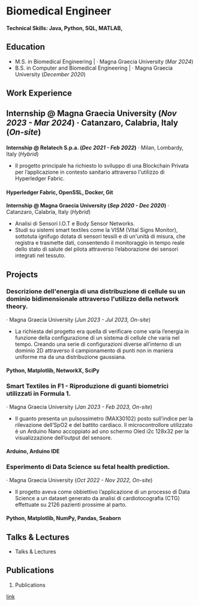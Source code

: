 # Biomedical Engineer

#### Technical Skills: Java, Python, SQL, MATLAB,  

## Education 		
- M.S. in Biomedical Engineering | · Magna Graecia University (_Mar 2024_) 			        		
- B.S. in Computer and Biomedical Engineering | · Magna Graecia University (_December 2020_)

## Work Experience
**Internship @ Magna Graecia University (_Nov 2023 - Mar 2024_)** · Catanzaro, Calabria, Italy (_On-site_)
- 
####

**Internship @ Relatech S.p.a. (_Dec 2021 - Feb 2022_)** · Milan, Lombardy, Italy (_Hybrid_)
- Il progetto principale ha richiesto lo sviluppo di una Blockchain Privata per l’applicazione in contesto sanitario attraverso l'utilizzo di Hyperledger Fabric.
#### Hyperledger Fabric, OpenSSL, Docker, Git

**Internship @ Magna Graecia University (_Sep 2020 - Dec 2020_)** · Catanzaro, Calabria, Italy (_Hybrid_)
- Analisi di Sensori I.O.T e Body Sensor Networks.
- Studi su sistemi smart textiles come la VISM (Vital Signs Monitor), sottotuta ignifugo dotata di sensori tessili e di un'unità di misura, che registra e trasmette dati, consentendo il monitoraggio in tempo reale dello stato di salute del pilota attraverso l’elaborazione dei sensori integrati nel tessuto.

## Projects
### Descrizione dell'energia di una distribuzione di cellule su un dominio bidimensionale attraverso l'utilizzo della network theory. 
· Magna Graecia University (_Jun 2023 - Jul 2023, On-site_)
- La richiesta del progetto era quella di verificare come varia l’energia in funzione della configurazione di un sistema di cellule che varia nel tempo. Creando una serie di configurazioni diverse all’interno di un dominio 2D attraverso il campionamento di punti non in maniera uniforme ma da una distribuzione gaussiana.
#### Python, Matplotlib, NetworkX, SciPy

### Smart Textiles in F1 - Riproduzione di guanti biometrici utilizzati in Formula 1.
· Magna Graecia University (_Jan 2023 - Feb 2023, On-site_)
- Il guanto presenta un pulsossimetro (MAX30102) posto sull’indice per la rilevazione dell’SpO2 e del battito cardiaco. Il microcontrollore utilizzato è un Arduino Nano accoppiato ad uno schermo Oled i2c 128x32 per la visualizzazione dell’output del sensore.
#### Arduino, Arduino IDE

### Esperimento di Data Science su fetal health prediction.
· Magna Graecia University (_Oct 2022 - Nov 2022, On-site_)
- Il progetto aveva come obbiettivo l’applicazione di un processo di Data Science a un dataset generato da analisi di cardiotocografia (CTG) effettuate su 2126 pazienti prossime al parto.
#### Python, Matplotlib, NumPy, Pandas, Seaborn

## Talks & Lectures
- Talks & Lectures

## Publications
1. Publications
   
[link]((https://mattia777.github.io/mattia.github.io/))
